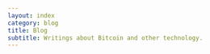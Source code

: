 ```yaml
---
layout: index
category: blog
title: Blog
subtitle: Writings about Bitcoin and other technology.
---
```

